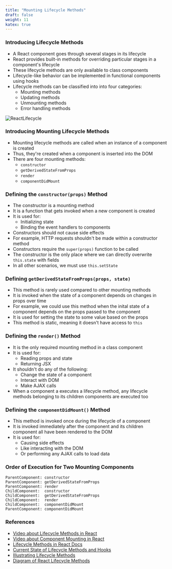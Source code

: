 ```yaml
---
title: "Mounting Lifecycle Methods"
draft: false
weight: 11
katex: true
---
```


### Introducing Lifecycle Methods
- A React component goes through several stages in its lifecycle
- React provides built-in methods for overriding particular stages in a component's lifecycle
- These lifecycle methods are only available to class components
- Lifecycle-like behavior can be implemented in functional components using hooks
- Lifecycle methods can be classified into into four categories:
	- Mounting methods
	- Updating methods
	- Unmounting methods
	- Error handling methods

![ReactLifecycle](/img/reactlifecycle.svg)

### Introducing Mounting Lifecycle Methods
- Mounting lifecycle methods are called when an instance of a component is created
- Thus, they're created when a component is inserted into the DOM
- There are four mounting methods:
	- `constructor`
	- `getDerivedStateFromProps`
	- `render`
	- `componentDidMount`

### Defining the `constructor(props)` Method
- The constructor is a mounting method
- It is a function that gets invoked when a new component is created
- It is used for:
	- Initializing state
	- Binding the event handlers to components
- Constructors should not cause side effects
- For example, HTTP requests shouldn't be made within a constructor method
- Constructors require the `super(props)` function to be called
- The constructor is the only place where we can directly overwrite `this.state` with fields
- In all other scenarios, we must use `this.setState`

### Defining `getDerivedStateFromProps(props, state)`
- This method is rarely used compared to other mounting methods
- It is invoked when the state of a component depends on changes in props over time
- For example, we could use this method when the inital state of a component depends on the props passed to the component
- It is used for setting the state to some value based on the props
- This method is static, meaning it doesn't have access to `this`

### Defining the `render()` Method
- It is the only required mounting method in a class component
- It is used for:
	- Reading props and state
	- Returning JSX
- It shouldn't do any of the following:
	- Change the state of a component
	- Interact with DOM
	- Make AJAX calls
- When a component a executes a lifecycle method, any lifecycle methods belonging to its children components are executed too

### Defining the `componentDidMount()` Method
- This method is invoked once during the lifecycle of a component
- It is invoked immediately after the component and its children component all have been rendered to the DOM
- It is used for:
	- Causing side effects
	- Like interacting with the DOM
	- Or performing any AJAX calls to load data

### Order of Execution for Two Mounting Components
```
ParentComponent: constructor
ParentComponent: getDerivedStateFromProps
ParentComponent: render
ChildComponent:  constructor
ChildComponent:  getDerivedStateFromProps
ChildComponent:  render
ChildComponent:  componentDidMount
ParentComponent: componentDidMount
```

### References
- [Video about Lifecycle Methods in React](youtube.com/watch?v=qnN_FuFNq2g&list=PLC3y8-rFHvwgg3vaYJgHGnModB54rxOk3&index=22)
- [Video about Component Mounting in React](https://www.youtube.com/watch?v=KDXZibVdiEI&list=PLC3y8-rFHvwgg3vaYJgHGnModB54rxOk3&index=23)
- [Lifecycle Methods in React Docs](https://reactjs.org/docs/state-and-lifecycle.html)
- [Current State of Lifecycle Methods and Hooks](https://stackoverflow.com/a/44506265/12777044)
- [Illustrating Lifecycle Methods](https://programmingwithmosh.com/javascript/react-lifecycle-methods/)
- [Diagram of React Lifecycle Methods](https://projects.wojtekmaj.pl/react-lifecycle-methods-diagram/)
